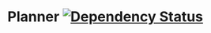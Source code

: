 # Planner [![Dependency Status](https://gemnasium.com/badges/github.com/HackathonPlanner/Planner.svg)](https://gemnasium.com/github.com/HackathonPlanner/Planner) 
